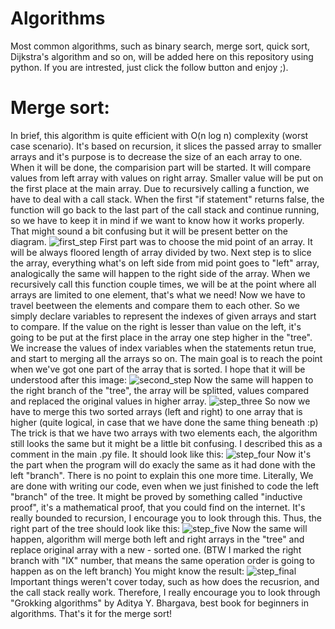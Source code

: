 ﻿# Algorithms

 Most common algorithms, such as binary search, merge sort, quick sort, Dijkstra's algorithm and so on, will be added here on this repository using python.
 If you are intrested, just click the follow button and enjoy ;). 
 
 # Merge sort:
 In brief, this algorithm is quite efficient with O(n log n) complexity (worst case scenario). It's based on recursion, it slices the passed array to smaller arrays
 and it's purpose is to decrease the size of an each array to one. When it will be done, the comparision part will be started. It will compare values from left array 
 with values on right array. Smaller value will be put on the first place at the main array. Due to recursively calling a function, we have to deal with a call stack. 
 When the first "if statement" returns false, the function will go back to the last part of the call stack and continue running, so we have to keep it in mind if we want
 to know how it works properly. That might sound a bit confusing but it will be present better on the diagram.
![first_step](https://user-images.githubusercontent.com/79079000/115121259-f0a05800-9fb1-11eb-9d66-29b80ff094cb.png)
First part was to choose the mid point of an array. It will be always floored length of array divided by two. Next step is to slice the array, everything what's on left side
from mid point goes to "left" array, analogically the same will happen to the right side of the array. When we recursively call this function couple times, we will be
at the point where all arrays are limited to one element, that's what we need! Now we have to travel beetween the elements and compare them to each other. 
So we simply declare variables to represent the indexes of given arrays and start to compare. If the value on the right is lesser than value on the left, it's going to 
be put at the first place in the array one step higher in the "tree". We increase the values of index variables when the statements retun true, and start to merging 
all the arrays so on. 
The main goal is to reach the point when we've got one part of the array that is sorted. I hope that it will be understood after this image:
![second_step](https://user-images.githubusercontent.com/79079000/115121555-a61fdb00-9fb3-11eb-8a6a-da518c80586e.png)
Now the same will happen to the right branch of the "tree", the array will be splitted, values compared and replaced the original values in higher array. 
![step_three](https://user-images.githubusercontent.com/79079000/115122426-32cc9800-9fb8-11eb-88dc-9afa83569c70.png)
So now we have to merge this two sorted arrays (left and right) to one array that is higher (quite logical, in case that we have done the same thing beneath :p)
The trick is that we have two arrays with two elements each, the algorithm still looks the same but it might be a little bit confusing. I described this as a comment in 
the main .py file. 
It should look like this:
![step_four](https://user-images.githubusercontent.com/79079000/115122396-0f095200-9fb8-11eb-99d4-a91a515eb937.png)
Now it's the part when the program will do exacly the same as it had done with the left "branch". There is no point to explain this one more time. Literally,
We are done with writing our code, even when we just finished to code the left "branch" of the tree. It might be proved by something called "inductive proof", it's a mathematical
proof, that you could find on the internet. It's really bounded to recursion, I encourage you to look through this.
Thus, the right part of the tree should look like this:
![step_five](https://user-images.githubusercontent.com/79079000/115122616-1ed56600-9fb9-11eb-9d36-c5d45bf38d1c.png)
Now the same will happen, algorithm will merge both left and right arrays in the "tree" and replace original array with a new - sorted one. 
(BTW I marked the right branch with "IX" number, that means the same operation order is going to happen as on the left branch)
You might know the result:
![step_final](https://user-images.githubusercontent.com/79079000/115122793-17628c80-9fba-11eb-96e0-0496e69f9b2e.png)
Important things weren't cover today, such as how does the recusrion, and the call stack really work. Therefore, I really encourage you to look through 
"Grokking algorithms" by Aditya Y. Bhargava, best book for beginners in algorithms. 
That's it for the merge sort!



